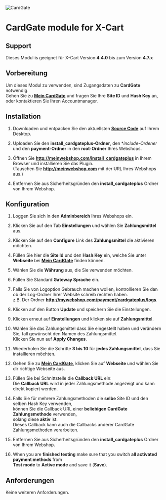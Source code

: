 ![CardGate](https://cdn.curopayments.net/thumb/200/logos/cardgate.png)

# CardGate module for X-Cart

## Support

Dieses Modul is geeignet für X-Cart Version **4.4.0** bis zum Version **4.7.x**

## Vorbereitung

Um dieses Modul zu verwenden, sind Zugangsdaten zu **CardGate** notwendig.  
Gehen Sie zu [**Mein CardGate**](https://my.cardgate.com/) und fragen Sie Ihre **Site ID** und **Hash Key** an, oder kontaktieren Sie Ihren Accountmanager.

## Installation

1. Downloaden und entpacken Sie den aktuellsten [**Source Code**](https://github.com/cardgate/x-cart/releases) auf Ihrem Desktop.

2. Uploaden Sie den **install_cardgateplus-Ordner**, den **include-Ordener* und den **payment-Ordner** in den **root-Ordner** Ihres Webshops. 

3. Öffnen Sie **http://meinwebshop.com/install_cardgateplus** in Ihrem Browser und installieren Sie das Plugin.    
   (Tauschen Sie **http://meinwebshop.com** mit der URL Ihres Webshops aus.)
   
4. Entfernen Sie aus Sicherheitsgründen den **install_cardgateplus** Ordner von Ihrem Webshop.

## Konfiguration

1. Loggen Sie sich in den **Adminbereich** Ihres Webshops ein.

2. Klicken Sie auf den Tab **Einstellungen** und wählen Sie **Zahlungsmittel** aus.

3. Klicken Sie auf den **Configure** Link des **Zahlungsmittel** die aktivieren möchten.

4. Füllen Sie hier die **Site Id** und den **Hash Key** ein, welche Sie unter **Webseite** bei [**Mein CardGate**](https://my.cardgate.com/) finden können.

5. Wählen Sie die **Währung** aus, die Sie verwenden möchten.

6. Füllen Sie Standard **Gateway Sprache** ein.

7. Falls Sie von Logoption Gebrauch machen wollen, kontrollieren Sie dan ob der Log-Ordner Ihrer Website schreib rechten haben.  
   z.B. Der Ordner **http://mywebshop.com/payment/cardgateplus/logs**.

8. Klicken auf den Button **Update** und speichern Sie die Einstellungen.

9. Klicken erneut auf **Einstellungen** und klicken sie auf **Zahlungsmittel**.

10. Wählen Sie das Zahlungsmittel dass Sie eingestellt haben und verändern Sie, fall gewünscht den Namen des Zahlungsmittel.  
    Klicken Sie nun auf **Apply Changes**.

11. Wiederholen Sie die Schritte **3 bis 10** für **jedes Zahlungsmittel**, dass Sie installieren möchten.

12. Gehen Sie zu [**Mein CardGate**](https://my.cardgate.com/), klicken Sie auf **Webseite** und wählen Sie dir richtige Webseite aus.  

13. Füllen Sie bei Schnittstelle die **Callback URL** ein:  
    Die **Callback URL** wird in jeder Zahlungsmethode angezeigt und kann direkt kopiert werden.

14. Falls Sie für mehrere Zahlungsmethoden die **selbe** Site ID und den selben Hash Key verwenden,   
    können Sie die Callback URL einer **beliebigen CardGate Zahlungsmethode** verwenden,  
    solang diese **aktiv** ist.  
    Dieses Callback kann auch die Callbacks anderer CardGate Zahlungsmethoden verarbeiten.

15. Entfernen Sie aus Sicherheitsgründen den **install_cardgateplus** Ordner von Ihrem Webshop.

16. When you are **finished testing** make sure that you switch **all activated payment methods** from  
    **Test mode** to **Active mode** and save it (**Save**).

## Anforderungen

Keine weiteren Anforderungen.
